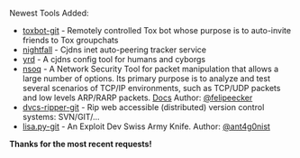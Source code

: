 Newest Tools Added:

* [toxbot-git](https://github.com/JFreegman/ToxBot) - Remotely controlled Tox bot whose purpose is to auto-invite friends to Tox groupchats
* [nightfall](https://github.com/kpcyrd/nightfall) - Cjdns inet auto-peering tracker service
* [yrd](https://github.com/kpcyrd/yrd) - A cjdns config tool for humans and cyborgs
* [nsoq](http://www.nsoq.org/) -  A Network Security Tool for packet manipulation that allows a large number of options. Its primary purpose is to analyze and test several scenarios of TCP/IP environments, such as TCP/UDP packets and low levels ARP/RARP packets. [Docs](http://www.nsoq.org/docs/nsoq.txt) Author: [@felipeecker](https://twitter.com/felipeecker)
* [dvcs-ripper-git](https://github.com/kost/dvcs-ripper) - Rip web accessible (distributed) version control systems: SVN/GIT/... 
* [lisa.py-git](https://github.com/ant4g0nist/lisa.py) - An Exploit Dev Swiss Army Knife. Author: [@ant4g0nist](https://twitter.com/ant4g0nist)

**Thanks for the most recent requests!**
